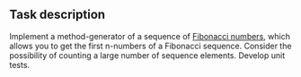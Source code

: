 ## Task description ##

Implement a method-generator of a sequence of [Fibonacci numbers](https://en.wikipedia.org/wiki/Fibonacci_number), which allows you to get the first n-numbers of a Fibonacci sequence. Consider the possibility of counting a large number of sequence elements. Develop unit tests.

